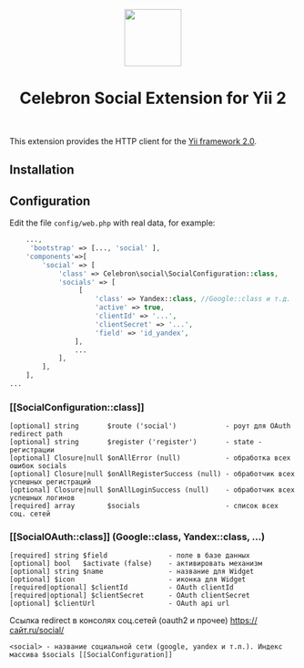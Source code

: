<p align="center">
    <a href="https://github.com/yiisoft" target="_blank">
        <img src="https://avatars0.githubusercontent.com/u/993323" height="100px">
    </a>
    <h1 align="center">Celebron Social Extension for Yii 2</h1>
    <br/>
</p>

This extension provides the HTTP client for the [Yii framework 2.0](http://www.yiiframework.com).


Installation
------------


Configuration
-------------
Edit the file `config/web.php` with real data, for example:
```php
    ...,
     'bootstrap' => [..., 'social' ],
    'components'=>[
        'social' => [
            'class' => Celebron\social\SocialConfiguration::class,
            'socials' => [
                 [
                     'class' => Yandex::class, //Google::class и т.д.
                     'active' => true,
                     'clientId' => '...',
                     'clientSecret' => '...',
                     'field' => 'id_yandex',
                ],
                ...    
            ],  
        ],
    ],
...
```

### [[SocialConfiguration::class]]
    [optional] string       $route ('social')            - роут для OAuth redirect path   
    [optional] string       $register ('register')       - state - регистрации
    [optional] Closure|null $onAllError (null)           - обработка всех ошибок socials
    [optional] Closure|null $onAllRegisterSuccess (null) - обработчик всех успешных регистраций
    [optional] Closure|null $onAllLoginSuccess (null)    - обработчик всех успешных логинов
    [required] array        $socials                     - список всех соц. сетей 

### [[SocialOAuth::class]]    (Google::class, Yandex::class, ...)
    [required] string $field               - поле в базе данных
    [optional] bool   $activate (false)    - активировать механизм
    [optional] string $name                - название для Widget
    [optional] $icon                       - иконка для Widget 
    [required|optional] $clientId          - OAuth clientId
    [required|optional] $clientSecret      - OAuth clientSecret
    [optional] $clientUrl                  - OAuth api url
    
    
Ссылка redirect в консолях соц.сетей (oauth2 и прочее)
    https://сайт.ru/social/<social> 
    
    <social> - название социальной сети (google, yandex и т.п.). Индекс массива $socials [[SocialConfiguration]]
